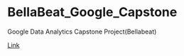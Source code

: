 # BellaBeat_Google_Capstone
Google Data Analytics Capstone Project(Bellabeat)

[Link](https://dibyajyotidas79.github.io/BellaBeat_Google_Capstone/markdown.html)
